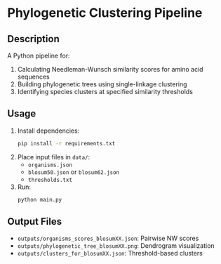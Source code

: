 # Phylogenetic Clustering Pipeline

## Description
A Python pipeline for:
1. Calculating Needleman-Wunsch similarity scores for amino acid sequences
2. Building phylogenetic trees using single-linkage clustering
3. Identifying species clusters at specified similarity thresholds

## Usage
1. Install dependencies:
   ```bash
   pip install -r requirements.txt
   ```
2. Place input files in `data/`:
   - `organisms.json`
   - `blosum50.json` or `blosum62.json`
   - `thresholds.txt`
3. Run:
   ```bash
   python main.py
   ```

## Output Files
- `outputs/organisms_scores_blosumXX.json`: Pairwise NW scores
- `outputs/phylogenetic_tree_blosumXX.png`: Dendrogram visualization
- `outputs/clusters_for_blosumXX.json`: Threshold-based clusters